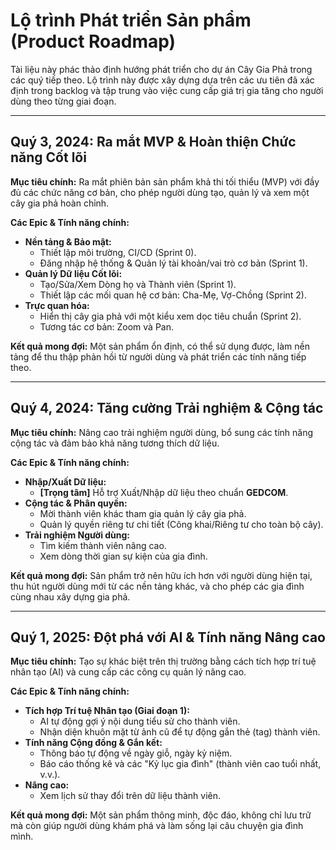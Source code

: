 # Lộ trình Phát triển Sản phẩm (Product Roadmap)

Tài liệu này phác thảo định hướng phát triển cho dự án Cây Gia Phả trong các quý tiếp theo. Lộ trình này được xây dựng dựa trên các ưu tiên đã xác định trong backlog và tập trung vào việc cung cấp giá trị gia tăng cho người dùng theo từng giai đoạn.

---

## Quý 3, 2024: Ra mắt MVP & Hoàn thiện Chức năng Cốt lõi

**Mục tiêu chính:** Ra mắt phiên bản sản phẩm khả thi tối thiểu (MVP) với đầy đủ các chức năng cơ bản, cho phép người dùng tạo, quản lý và xem một cây gia phả hoàn chỉnh.

**Các Epic & Tính năng chính:**
-   **Nền tảng & Bảo mật:**
    -   Thiết lập môi trường, CI/CD (Sprint 0).
    -   Đăng nhập hệ thống & Quản lý tài khoản/vai trò cơ bản (Sprint 1).
-   **Quản lý Dữ liệu Cốt lõi:**
    -   Tạo/Sửa/Xem Dòng họ và Thành viên (Sprint 1).
    -   Thiết lập các mối quan hệ cơ bản: Cha-Mẹ, Vợ-Chồng (Sprint 2).
-   **Trực quan hóa:**
    -   Hiển thị cây gia phả với một kiểu xem dọc tiêu chuẩn (Sprint 2).
    -   Tương tác cơ bản: Zoom và Pan.

**Kết quả mong đợi:** Một sản phẩm ổn định, có thể sử dụng được, làm nền tảng để thu thập phản hồi từ người dùng và phát triển các tính năng tiếp theo.

---

## Quý 4, 2024: Tăng cường Trải nghiệm & Cộng tác

**Mục tiêu chính:** Nâng cao trải nghiệm người dùng, bổ sung các tính năng cộng tác và đảm bảo khả năng tương thích dữ liệu.

**Các Epic & Tính năng chính:**
-   **Nhập/Xuất Dữ liệu:**
    -   **[Trọng tâm]** Hỗ trợ Xuất/Nhập dữ liệu theo chuẩn **GEDCOM**.
-   **Cộng tác & Phân quyền:**
    -   Mời thành viên khác tham gia quản lý cây gia phả.
    -   Quản lý quyền riêng tư chi tiết (Công khai/Riêng tư cho toàn bộ cây).
-   **Trải nghiệm Người dùng:**
    -   Tìm kiếm thành viên nâng cao.
    -   Xem dòng thời gian sự kiện của gia đình.

**Kết quả mong đợi:** Sản phẩm trở nên hữu ích hơn với người dùng hiện tại, thu hút người dùng mới từ các nền tảng khác, và cho phép các gia đình cùng nhau xây dựng gia phả.

---

## Quý 1, 2025: Đột phá với AI & Tính năng Nâng cao

**Mục tiêu chính:** Tạo sự khác biệt trên thị trường bằng cách tích hợp trí tuệ nhân tạo (AI) và cung cấp các công cụ quản lý nâng cao.

**Các Epic & Tính năng chính:**
-   **Tích hợp Trí tuệ Nhân tạo (Giai đoạn 1):**
    -   AI tự động gợi ý nội dung tiểu sử cho thành viên.
    -   Nhận diện khuôn mặt từ ảnh cũ để tự động gắn thẻ (tag) thành viên.
-   **Tính năng Cộng đồng & Gắn kết:**
    -   Thông báo tự động về ngày giỗ, ngày kỷ niệm.
    -   Báo cáo thống kê và các "Kỷ lục gia đình" (thành viên cao tuổi nhất, v.v.).
-   **Nâng cao:**
    -   Xem lịch sử thay đổi trên dữ liệu thành viên.

**Kết quả mong đợi:** Một sản phẩm thông minh, độc đáo, không chỉ lưu trữ mà còn giúp người dùng khám phá và làm sống lại câu chuyện gia đình mình.